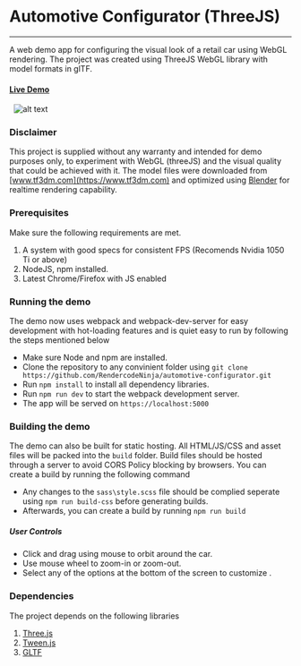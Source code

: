 # Automotive Configurator (ThreeJS)
---
A web demo app for configuring the visual look of a retail car using WebGL rendering. The project was created using ThreeJS WebGL library with model formats in glTF.

#### [Live Demo](https://rendercodeninja.github.io/automotive-configurator)
&nbsp;
![alt text](https://raw.githubusercontent.com/RendercodeNinja/automotive-configurator/main/thumbs/screenshot_0a.jpg)

### Disclaimer
This project is supplied without any warranty and intended for demo purposes only, to experiment with WebGL (threeJS) and the visual quality that could be achieved with it. The model files were downloaded from [www.tf3dm.com](https://www.tf3dm.com) and optimized using [Blender](https://www.blender.org) for realtime rendering capability.

### Prerequisites
Make sure the following requirements are met.
1. A system with good specs for consistent FPS (Recomends Nvidia 1050 Ti or above)
2. NodeJS, npm installed.
3. Latest Chrome/Firefox with JS enabled

### Running the demo
The demo now uses webpack and webpack-dev-server for easy development with hot-loading features and is quiet easy to run by following the steps mentioned below

* Make sure Node and npm are installed.
* Clone the repository to any convinient folder using `git clone https://github.com/RendercodeNinja/automotive-configurator.git`
* Run `npm install` to install all dependency libraries.
* Run `npm run dev` to start the webpack development server.
* The app will be served on `https://localhost:5000`

### Building the demo
The demo can also be built for static hosting. All HTML/JS/CSS and asset files will be packed into the `build` folder. Build files should be hosted through a server to avoid CORS Policy blocking by browsers. You can create a build by running the following command

* Any changes to the `sass\style.scss` file should be complied seperate using `npm run build-css` before generating builds.
* Afterwards, you can create a build by running `npm run build`

##### User Controls
* Click and drag using mouse to orbit around the car.
* Use mouse wheel to zoom-in or zoom-out.
* Select any of the options at the bottom of the screen to customize .

### Dependencies
The project depends on the following libraries
1. [Three.js](https://github.com/mrdoob/three.js/)
2. [Tween.js](https://github.com/sole/tween.js/)
3. [GLTF](https://github.com/KhronosGroup/glTF)
